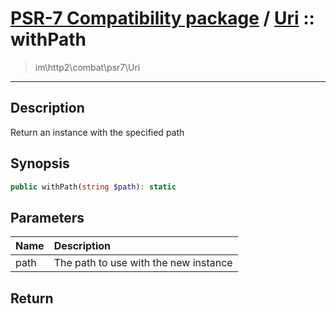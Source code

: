 # [PSR-7 Compatibility package](combat.md) / [Uri](combat-Uri.md) :: withPath
 > im\http2\combat\psr7\Uri
____

## Description
Return an instance with the specified path

## Synopsis
```php
public withPath(string $path): static
```

## Parameters
| Name | Description |
| :--- | :---------- |
| path | The path to use with the new instance |

## Return


